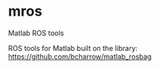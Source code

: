 # mros
Matlab ROS tools

ROS tools for Matlab built on the library: https://github.com/bcharrow/matlab_rosbag
